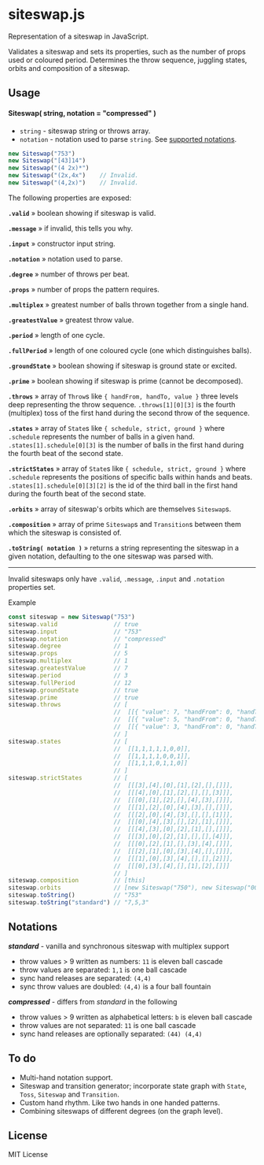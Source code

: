 # siteswap.js

Representation of a siteswap in JavaScript.

Validates a siteswap and sets its properties, such as the number of props used or coloured period. Determines the throw sequence, juggling states, orbits and composition of a siteswap.




## Usage

#### Siteswap( string, notation = "compressed" )

- `string` - siteswap string or throws array.
- `notation` - notation used to parse `string`. See [supported notations](#notations).

```javascript
new Siteswap("753")
new Siteswap("[43]14")
new Siteswap("(4 2x)*")
new Siteswap("(2x,4x")    // Invalid.
new Siteswap("(4,2x)")    // Invalid.
```

The following properties are exposed:


__`.valid`__ &raquo; boolean showing if siteswap is valid.

__`.message`__ &raquo; if invalid, this tells you why.

__`.input`__ &raquo; constructor input string.

__`.notation`__ &raquo; notation used to parse.

__`.degree`__ &raquo; number of throws per beat. 

__`.props`__ &raquo; number of props the pattern requires.

__`.multiplex`__ &raquo; greatest number of balls thrown together from a single hand.

__`.greatestValue`__ &raquo; greatest throw value.

__`.period`__ &raquo; length of one cycle.

__`.fullPeriod`__ &raquo; length of one coloured cycle (one which distinguishes balls).

__`.groundState`__ &raquo; boolean showing if siteswap is ground state or excited.

__`.prime`__ &raquo; boolean showing if siteswap is prime (cannot be decomposed).

__`.throws`__ &raquo; array of `Throw`s like `{ handFrom, handTo, value }` three levels deep representing the throw sequence. `.throws[1][0][3]` is the fourth (multiplex) toss of the first hand during the second throw of the sequence.

__`.states`__ &raquo; array of `State`s like `{ schedule, strict, ground }` where `.schedule` represents the number of balls in a given hand. `.states[1].schedule[0][3]` is the number of balls in the first hand during the fourth beat of the second state.

__`.strictStates`__ &raquo; array of `State`s like `{ schedule, strict, ground }` where `.schedule` represents the positions of specific balls within hands and beats. `.states[1].schedule[0][3][2]` is the id of the third ball in the first hand during the fourth beat of the second state.

__`.orbits`__ &raquo; array of siteswap's orbits which are themselves `Siteswap`s.

__`.composition`__ &raquo; array of prime `Siteswap`s and `Transition`s between them which the siteswap is consisted of.

__`.toString( notation )`__ &raquo; returns a string representing the siteswap in a given notation, defaulting to the one siteswap was parsed with.

-----

Invalid siteswaps only have `.valid`, `.message`, `.input` and `.notation` properties set.


Example
```javascript
const siteswap = new Siteswap("753")
siteswap.valid                // true
siteswap.input                // "753"
siteswap.notation             // "compressed"
siteswap.degree               // 1
siteswap.props                // 5
siteswap.multiplex            // 1
siteswap.greatestValue        // 7
siteswap.period               // 3
siteswap.fullPeriod           // 12
siteswap.groundState          // true
siteswap.prime                // true
siteswap.throws               // [
                              //  [[{ "value": 7, "handFrom": 0, "handTo": 0 }]],
                              //  [[{ "value": 5, "handFrom": 0, "handTo": 0 }]],
                              //  [[{ "value": 3, "handFrom": 0, "handTo": 0 }]]
                              // ] 
siteswap.states               // [
                              //  [[1,1,1,1,1,0,0]],
                              //  [[1,1,1,1,0,0,1]],
                              //  [[1,1,1,0,1,1,0]]
                              // ]
siteswap.strictStates         // [
                              //  [[[3],[4],[0],[1],[2],[],[]]],
                              //  [[[4],[0],[1],[2],[],[],[3]]],
                              //  [[[0],[1],[2],[],[4],[3],[]]],
                              //  [[[1],[2],[0],[4],[3],[],[]]],
                              //  [[[2],[0],[4],[3],[],[],[1]]],
                              //  [[[0],[4],[3],[],[2],[1],[]]],
                              //  [[[4],[3],[0],[2],[1],[],[]]],
                              //  [[[3],[0],[2],[1],[],[],[4]]],
                              //  [[[0],[2],[1],[],[3],[4],[]]],
                              //  [[[2],[1],[0],[3],[4],[],[]]],
                              //  [[[1],[0],[3],[4],[],[],[2]]],
                              //  [[[0],[3],[4],[],[1],[2],[]]]
                              // ]
siteswap.composition          // [this]
siteswap.orbits               // [new Siteswap("750"), new Siteswap("003")]
siteswap.toString()           // "753"
siteswap.toString("standard") // "7,5,3"

```




## Notations

___standard___ - vanilla and synchronous siteswap with multiplex support

- throw values > 9 written as numbers: `11` is eleven ball cascade
- throw values are separated: `1,1` is one ball cascade
- sync hand releases are separated: `(4,4)`
- sync throw values are doubled: `(4,4)` is a four ball fountain

___compressed___ - differs from _standard_ in the following

- throw values > 9 written as alphabetical letters: `b` is eleven ball cascade
- throw values are not separated: `11` is one ball cascade
- sync hand releases are optionally separated: `(44) (4,4)`





## To do

- Multi-hand notation support.
- Siteswap and transition generator; incorporate state graph with `State`, `Toss`, `Siteswap` and `Transition`.
- Custom hand rhythm. Like two hands in one handed patterns.
- Combining siteswaps of different degrees (on the graph level).

## License

MIT License




